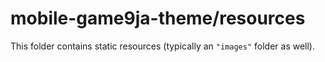 # mobile-game9ja-theme/resources

This folder contains static resources (typically an `"images"` folder as well).
